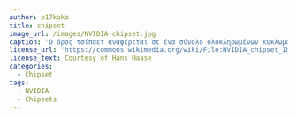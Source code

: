 ```yaml
---
author: p17kaka
title: chipset
image_url: /images/NVIDIA-chipset.jpg
caption: 'Ο όρος τσίπσετ αναφέρεται σε ένα σύνολο ολοκληρωμένων κυκλωμάτων (τσιπ), τα οποία είναι σχεδιασμένα να δουλεύουν μαζί.'
license_url: 'https://commons.wikimedia.org/wiki/File:NVIDIA_chipset_IMG_1127.JPG'
license_text: Courtesy of Hans Haase
categories:
  - Chipset
tags:
  - NVIDIA
  - Chipsets
---
```

